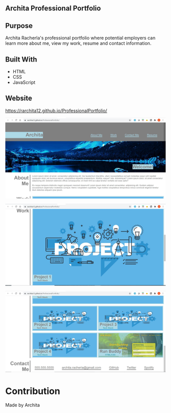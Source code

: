 ## Archita Professional Portfolio
## Purpose

Archita Racherla's professional portfolio where potential employers can learn more about me, view my work, resume and contact information.

## Built With

- HTML
- CSS
- JavaScript

## Website

https://rarchita12.github.io/ProfessionalPortfolio/

![](assets/images/website1.JPG)

![](assets/images/website2.JPG)

![](assets/images/website3.JPG)

# Contribution

Made by Archita
